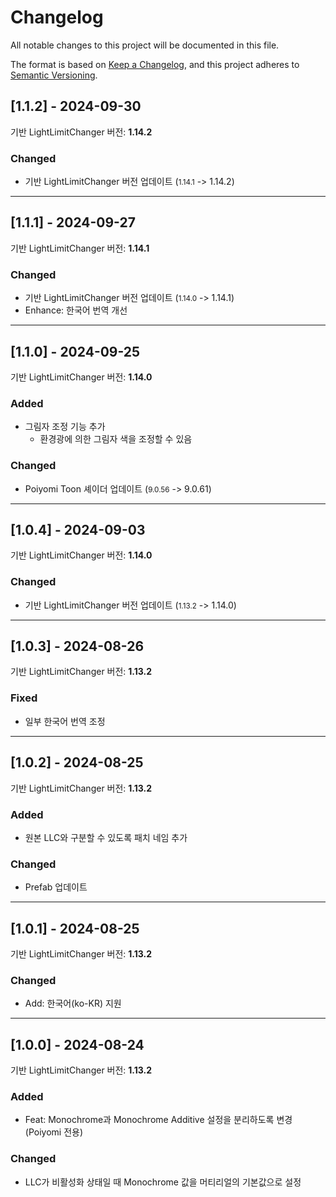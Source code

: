 # Changelog
All notable changes to this project will be documented in this file.

The format is based on [Keep a Changelog](https://keepachangelog.com/en/1.0.0/),
and this project adheres to [Semantic Versioning](https://semver.org/spec/v2.0.0.html).

<!--
## [1.x.x] - 2024-x-x
기반 LightLimitChanger 버전: <b>1.x.x</b>

### Added
- 

### Changed
- 

### Deprecated 
- 

### Removed 
- 

### Fixed 
- 

---

-->

## [1.1.2] - 2024-09-30
기반 LightLimitChanger 버전: <b>1.14.2</b>

### Changed
- 기반 LightLimitChanger 버전 업데이트 (<small>1.14.1</small> -> 1.14.2)

---


## [1.1.1] - 2024-09-27
기반 LightLimitChanger 버전: <b>1.14.1</b>

### Changed
- 기반 LightLimitChanger 버전 업데이트 (<small>1.14.0</small> -> 1.14.1)
- Enhance: 한국어 번역 개선

---

## [1.1.0] - 2024-09-25
기반 LightLimitChanger 버전: <b>1.14.0</b>

### Added
- 그림자 조정 기능 추가
  - 환경광에 의한 그림자 색을 조정할 수 있음

### Changed
- Poiyomi Toon 셰이더 업데이트 (<small>9.0.56</small> -> 9.0.61)

---

## [1.0.4] - 2024-09-03
기반 LightLimitChanger 버전: <b>1.14.0</b>

### Changed
- 기반 LightLimitChanger 버전 업데이트 (<small>1.13.2</small> -> 1.14.0)

---

## [1.0.3] - 2024-08-26
기반 LightLimitChanger 버전: <b>1.13.2</b>

### Fixed
- 일부 한국어 번역 조정

---

## [1.0.2] - 2024-08-25
기반 LightLimitChanger 버전: <b>1.13.2</b>

### Added
- 원본 LLC와 구분할 수 있도록 패치 네임 추가

### Changed
- Prefab 업데이트

---

## [1.0.1] - 2024-08-25
기반 LightLimitChanger 버전: <b>1.13.2</b>

### Changed
- Add: 한국어(ko-KR) 지원

---

## [1.0.0] - 2024-08-24
기반 LightLimitChanger 버전: <b>1.13.2</b>

### Added
- Feat: Monochrome과 Monochrome Additive 설정을 분리하도록 변경(Poiyomi 전용)

### Changed
- LLC가 비활성화 상태일 때 Monochrome 값을 머티리얼의 기본값으로 설정
